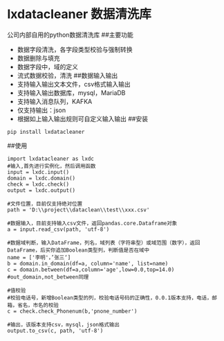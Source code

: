 # lxdatacleaner 数据清洗库
公司内部自用的python数据清洗库
##主要功能
- 数据字段清洗，各字段类型校验与强制转换
- 数据删除与填充
- 数据字段中，域的定义
- 流式数据校验，清洗
##数据输入输出
- 支持输入输出文本文件，csv格式输入输出
- 支持输入输出数据库，mysql，MariaDB
- 支持输入消息队列，KAFKA
- 仅支持输出：json
- 根据如上输入输出规则可自定义输入输出
##安装
```
pip install lxdatacleaner
```
##使用
```
import lxdatacleaner as lxdc
#输入,首先进行实例化，然后调用函数
input = lxdc.input()
domain = lxdc.domain()
check = lxdc.check()
output = lxdc.output()

#文件位置，目前仅支持绝对位置
path = 'D:\\project\\dataclean\\test\\xxx.csv'

#数据输入，目前支持输入csv文件，返回pandas.core.Dataframe对象
a = input.read_csv(path, 'utf-8')

#数据域判断，输入DataFrame，列名，域列表（字符串型）或域范围（数字），返回DataFrame，后买你追加Boolean类型列，判断值是否在域中
name = ['李明'，’张三‘]
b = domain.in_domain(df=a, column='name', list=name)
c = domain.between(df=a,column='age',low=0.0,top=14.0)
#out_domain,not_between同理

#值校验
#校验电话号，新增Boolean类型的列，校验电话号码的正确性，0.0.1版本支持，电话，邮箱，省名，市名的校验
c = check.check_Phonenum(b,'pnone_number')

#输出，该版本支持csv，mysql，json格式输出
output.to_csv(c, path, 'utf-8')
```
